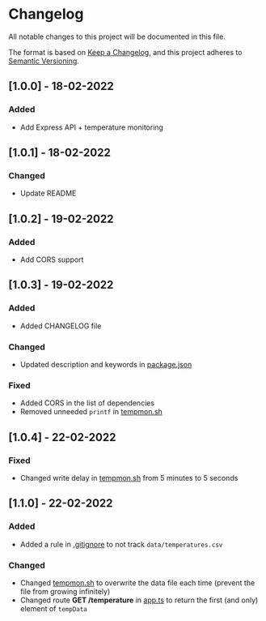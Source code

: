 # Changelog

All notable changes to this project will be documented in this file.

The format is based on [Keep a Changelog](https://keepachangelog.com/en/1.0.0/),
and this project adheres to [Semantic Versioning](https://semver.org/spec/v2.0.0.html).

## [1.0.0] - 18-02-2022

### Added

- Add Express API + temperature monitoring

## [1.0.1] - 18-02-2022

### Changed

- Update README

## [1.0.2] - 19-02-2022

### Added

- Add CORS support

## [1.0.3] - 19-02-2022

### Added

- Added CHANGELOG file

### Changed

- Updated description and keywords in [package.json](./package.json)

### Fixed

- Added CORS in the list of dependencies
- Removed unneeded `printf` in [tempmon.sh](./tempmon.sh)

## [1.0.4] - 22-02-2022

### Fixed

- Changed write delay in [tempmon.sh](./tempmon.sh) from 5 minutes to 5 seconds

## [1.1.0] - 22-02-2022

### Added

- Added a rule in [.gitignore](./.gitignore) to not track `data/temperatures.csv`

### Changed

- Changed [tempmon.sh](./tempmon.sh) to overwrite the data file each time (prevent the file from growing infinitely)
- Changed route **GET /temperature** in [app.ts](./app.ts) to return the first (and only) element of `tempData`
